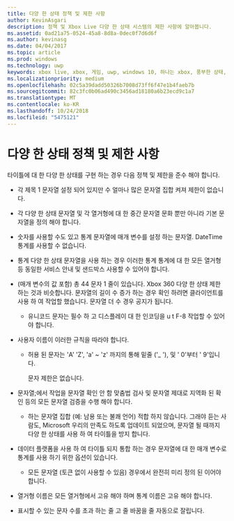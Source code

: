```yaml
---
title: 다양 한 상태 정책 및 제한 사항
author: KevinAsgari
description: 정책 및 Xbox Live 다양 한 상태 시스템의 제한 사항에 알아봅니다.
ms.assetid: 0ad21a75-0524-45a8-8d8a-0dec0f7d6d6f
ms.author: kevinasg
ms.date: 04/04/2017
ms.topic: article
ms.prod: windows
ms.technology: uwp
keywords: xbox live, xbox, 게임, uwp, windows 10, 하나는 xbox, 풍부한 상태, 정책
ms.localizationpriority: medium
ms.openlocfilehash: 02c5a39dadd50326b7008d73ff6f47e1b4faeb7b
ms.sourcegitcommit: 82c3fc0b06ad490c3456ad18180a6b23ecd9c1a7
ms.translationtype: MT
ms.contentlocale: ko-KR
ms.lasthandoff: 10/24/2018
ms.locfileid: "5475121"
---
```

# <a name="rich-presence-policies-and-limitations"></a>다양 한 상태 정책 및 제한 사항

타이틀에 대 한 다양 한 상태를 구현 하는 경우 다음 정책 및 제한을 준수 해야 합니다.

-   각 제목 1 문자열 설정 되어 있지만 수 얼마나 많은 문자열 집합 켜져 제한이 없습니다.
-   각 다양 한 상태 문자열 및 각 열거형에 대 한 중간 문자열 문화 뿐만 아니라 기본 문자열을 정의 해야 합니다.
-   숫자를 사용할 수도 있고 통계 문자열에 매개 변수를 설정 하는 문자열. DateTime 통계를 사용할 수 없습니다.
-   통계 다양 한 상태 문자열을 사용 하는 경우 이러한 통계 통계에 대 한 모든 열거형 등 동일한 서비스 안내 및 샌드박스 사용할 수 있어야 합니다.
-   (매개 변수의 값 포함) 총 44 문자 1 줄이 있습니다. Xbox 360 다양 한 상태 제한 하는 것과 비슷합니다. 문자열의 길이 수 증가 하는 경우 확인 하려면 클라이언트를 사용 하 여 작업할 했습니다. 문자열 더 수 경우 공지가 됩니다.
    -   유니코드 문자는 필수 하 고 디스플레이 대 한 인코딩을 u t F-8 작업할 수 있어야 합니다.
-   사용자 이름이 이러한 규칙을 따라야 합니다.
    -   허용 된 문자는 'A' 'Z', 'a' ~ 'z' 까지의 통해 밑줄 ('\_ '), 및 ' 0'부터 ' 9'입니다.

        문자 제한은 없습니다.

-   문자열;에서 작업을 문자열 확인 안 함 맞춤법 검사 및 문자열 제대로 지역화 된 확인 등의 모든 문자열 검증을 수행 해야 합니다.
    -   하는 문자열 집합 (예: 남용 또는 불쾌 언어) 적합 하지 않습니다. 그래야 듣는 사람도, Microsoft 우리의 만족도 하도록 업데이트 되었으며, 문자열 될 때까지 다양 한 상태를 사용 하 여 타이틀을 방지 합니다.
-   데이터 플랫폼을 사용 하 여 타이틀 되지 통합 하는 경우 문자열에 대 한 매개 변수로 통계를 사용 하기 위한 옵션이 있습니다.
    -   모든 문자열 (토큰 없이 사용할 수 있음) 경우에서 완전히 미리 정의 된 이어야 합니다.
-   열거형 이름은 모든 열거형에서 고유 해야 하며 통계 이름은 고유 해야 합니다.
-   표시할 수 있는 문자 수를 초과 하는 줄 고 줄 바꿈을 줄 자동으로 잘립니다.
